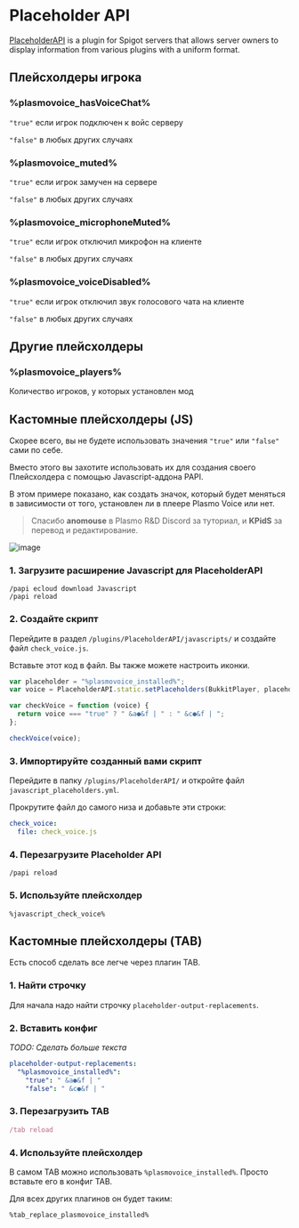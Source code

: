 # Placeholder API

[PlaceholderAPI](https://www.spigotmc.org/resources/placeholderapi.6245/) is a plugin for Spigot servers that allows server owners to display information from various plugins with a uniform format.

## Плейсхолдеры игрока

### %plasmovoice_hasVoiceChat%

`"true"` если игрок подключен к войс серверу

`"false"` в любых других случаях

### %plasmovoice_muted%

`"true"` если игрок замучен на сервере

`"false"` в любых других случаях

### %plasmovoice_microphoneMuted%

`"true"` если игрок отключил микрофон на клиенте

`"false"` в любых других случаях

### %plasmovoice_voiceDisabled%

`"true"` если игрок отключил звук голосового чата на клиенте

`"false"` в любых других случаях

## Другие плейсхолдеры

### %plasmovoice_players%

Количество игроков, у которых установлен мод

## Кастомные плейсхолдеры (JS)

Скорее всего, вы не будете использовать значения `"true"` или `"false"` сами по себе.

Вместо этого вы захотите использовать их для создания своего Плейсхолдера с помощью Javascript-аддона PAPI.

В этом примере показано, как создать значок, который будет меняться в зависимости от того, установлен ли в плеере Plasmo Voice или нет.

> Спасибо **anomouse** в Plasmo R&D Discord за туториал, и **KPidS** за перевод и редактирование.

![image](/docs/server/papi/example.png)

### 1. Загрузите расширение Javascript для PlaceholderAPI

```
/papi ecloud download Javascript
/papi reload
```

### 2. Создайте скрипт

Перейдите в раздел `/plugins/PlaceholderAPI/javascripts/` и создайте файл `check_voice.js`.

Вставьте этот код в файл. Вы также можете настроить иконки.

```js
var placeholder = "%plasmovoice_installed%";
var voice = PlaceholderAPI.static.setPlaceholders(BukkitPlayer, placeholder);

var checkVoice = function (voice) {
  return voice === "true" ? " &a●&f | " : " &c●&f | ";
};

checkVoice(voice);
```

### 3. Импортируйте созданный вами скрипт

Перейдите в папку `/plugins/PlaceholderAPI/` и откройте файл `javascript_placeholders.yml`.

Прокрутите файл до самого низа и добавьте эти строки:

```yml
check_voice:
  file: check_voice.js
```

### 4. Перезагрузите Placeholder API

```
/papi reload
```

### 5. Используйте плейсхолдер

```
%javascript_check_voice%
```

## Кастомные плейсхолдеры (TAB)

Есть способ сделать все легче через плагин TAB.

### 1. Найти строчку 

Для начала надо найти строчку `placeholder-output-replacements`.

### 2. Вставить конфиг

*TODO: Сделать больше текста*

```yml
placeholder-output-replacements:
  "%plasmovoice_installed%":
    "true": " &a●&f | "
    "false": " &c●&f | "
```

### 3. Перезагрузить TAB

```js
/tab reload
```

### 4. Используйте плейсхолдер

В самом TAB можно использовать `%plasmovoice_installed%`. Просто вставьте его в конфиг TAB.

Для всех других плагинов он будет таким:

```
%tab_replace_plasmovoice_installed%
```
